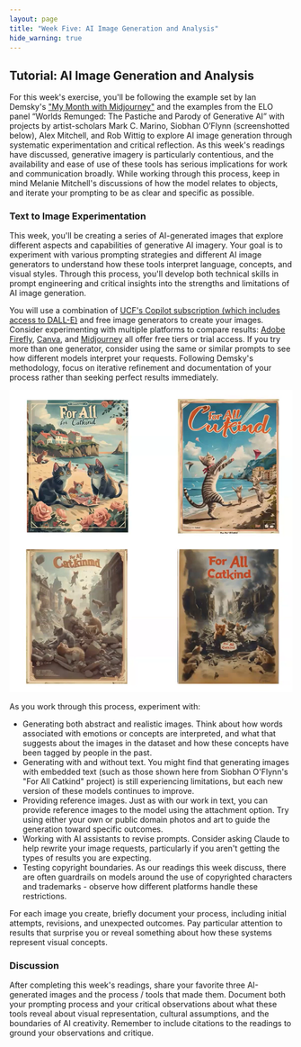```yaml
---
layout: page
title: "Week Five: AI Image Generation and Analysis"
hide_warning: true
---
```


## Tutorial: AI Image Generation and Analysis

For this week's exercise, you'll be following the example set by Ian Demsky's ["My Month with Midjourney"](https://electronicbookreview.com/publications/my-month-with-midjourney/) and the examples from the ELO panel “Worlds Remunged: The Pastiche and Parody of Generative AI” with projects by artist-scholars Mark C. Marino, Siobhan O’Flynn (screenshotted below), Alex Mitchell, and Rob Wittig to explore AI image generation through systematic experimentation and critical reflection.  As this week's readings have discussed, generative imagery is particularly contentious, and the availability and ease of use of these tools has serious implications for work and communication broadly. While working through this process, keep in mind Melanie Mitchell's discussions of how the model relates to objects, and iterate your prompting to be as clear and specific as possible.

### Text to Image Experimentation

This week, you'll be creating a series of AI-generated images that explore different aspects and capabilities of generative AI imagery. Your goal is to experiment with various prompting strategies and different AI image generators to understand how these tools interpret language, concepts, and visual styles. Through this process, you'll develop both technical skills in prompt engineering and critical insights into the strengths and limitations of AI image generation.

You will use a combination of [UCF's Copilot subscription (which includes access to DALL-E)](https://cdl.ucf.edu/faculty-multimedia-center-ai-tools/) and free image generators to create your images. Consider experimenting with multiple platforms to compare results: [Adobe Firefly](https://firefly.adobe.com/generate/image), [Canva](https://www.canva.com/), and [Midjourney](https://docs.midjourney.com/hc/en-us/articles/27870399340173-Free-Trials) all offer free tiers or trial access. If you try more than one generator, consider using the same or similar prompts to see how different models interpret your requests. Following Demsky's methodology, focus on iterative refinement and documentation of your process rather than seeking perfect results immediately.

![For All Catkind](catkind.png)

As you work through this process, experiment with:

- Generating both abstract and realistic images. Think about how words associated with emotions or concepts are interpreted, and what that suggests about the images in the dataset and how these concepts have been tagged by people in the past.
- Generating with and without text. You might find that generating images with embedded text (such as those shown here from Siobhan O'Flynn's "For All Catkind" project) is still experiencing limitations, but each new version of these models continues to improve.
- Providing reference images. Just as with our work in text, you can provide reference images to the model using the attachment option. Try using either your own or public domain photos and art to guide the generation toward specific outcomes.
- Working with AI assistants to revise prompts. Consider asking Claude to help rewrite your image requests, particularly if you aren't getting the types of results you are expecting.
- Testing copyright boundaries. As our readings this week discuss, there are often guardrails on models around the use of copyrighted characters and trademarks - observe how different platforms handle these restrictions.

For each image you create, briefly document your process, including initial attempts, revisions, and unexpected outcomes. Pay particular attention to results that surprise you or reveal something about how these systems represent visual concepts.

### Discussion

After completing this week's readings, share your favorite three AI-generated images and the process / tools that made them. Document both your prompting process and your critical observations about what these tools reveal about visual representation, cultural assumptions, and the boundaries of AI creativity. Remember to include citations to the readings to ground your observations and critique. 